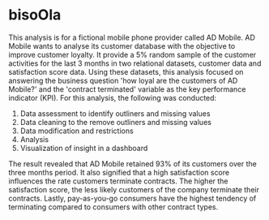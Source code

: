 # bisoOla
This analysis is for a fictional mobile phone provider called AD Mobile. AD Mobile wants to analyse its customer database with the objective to improve customer loyalty. 
It provide a 5% random sample of the customer activities for the last 3 months in two relational datasets, customer data and satisfaction score data. Using these datasets,
this analysis focused on answering the business question 'how loyal are the customers of AD Mobile?' and the 'contract terminated' variable as the key performance indicator (KPI). 
For this analysis, the following was conducted: 
1. Data assessment to identify outliners and missing values
2. Data cleaning to the remove outliners and missing values 
3. Data modification and restrictions
4. Analysis
5. Visualization of insight in a dashboard 

The result revealed that AD Mobile retained 93% of its customers over the three months period.
It also signified that a high satisfaction score influences the rate customers terminate contracts. The higher the satisfaction score, the less likely customers of the company terminate their contracts.
Lastly, pay-as-you-go consumers have the highest tendency of terminating compared to consumers with other contract types.
